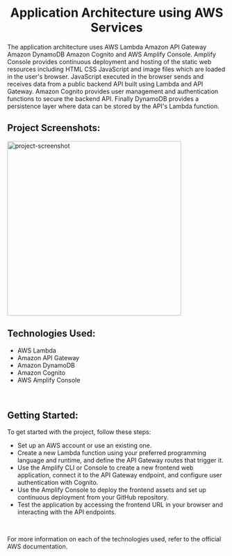 <h1 align="center" id="title">Application Architecture using AWS Services</h1>

<p id="description">The application architecture uses AWS Lambda Amazon API Gateway Amazon DynamoDB Amazon Cognito and AWS Amplify Console. Amplify Console provides continuous deployment and hosting of the static web resources including HTML CSS JavaScript and image files which are loaded in the user's browser. JavaScript executed in the browser sends and receives data from a public backend API built using Lambda and API Gateway. Amazon Cognito provides user management and authentication functions to secure the backend API. Finally DynamoDB provides a persistence layer where data can be stored by the API's Lambda function.</p>

<h2>Project Screenshots:</h2>

<img src="https://d1.awsstatic.com/diagrams/Serverless_Architecture.d930970c77b382db6e0395198aacccd8a27fefb7.png" alt="project-screenshot" width="400" height="400/">

<h2>Technologies Used:</h2>
<ul>
  <li>AWS Lambda</li>
  <li>Amazon API Gateway</li>
  <li>Amazon DynamoDB</li>
  <li>Amazon Cognito</li>
  <li>AWS Amplify Console</li>
</ul>

<br>

<h2>Getting Started:</h2>
<p>To get started with the project, follow these steps:</p>
<ul>
  <li>Set up an AWS account or use an existing one.</li>
  <li>Create a new Lambda function using your preferred programming language and runtime, and define the API Gateway routes that trigger it.</li>
  <li>Use the Amplify CLI or Console to create a new frontend web application, connect it to the API Gateway endpoint, and configure user authentication with Cognito.</li>
  <li>Use the Amplify Console to deploy the frontend assets and set up continuous deployment from your GitHub repository.</li>
  <li>Test the application by accessing the frontend URL in your browser and interacting with the API endpoints.</li>
</ul>
<br>
<p>For more information on each of the technologies used, refer to the official AWS documentation.</p>
